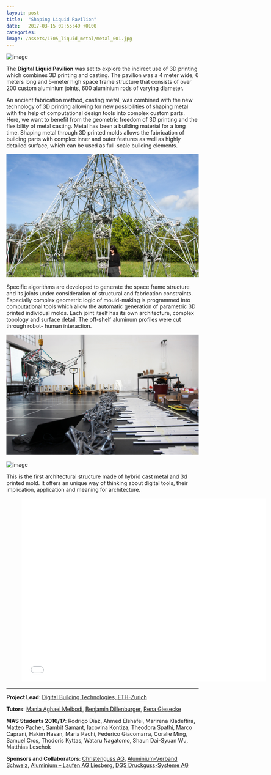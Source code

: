 ```yaml
---
layout: post
title:  "Shaping Liquid Pavilion"
date:   2017-03-15 02:55:49 +0100
categories: 
image: /assets/1705_liquid_metal/metal_001.jpg
---
```


![image](\assets\1705_liquid_metal\metal_001.jpg)

The **Digital Liquid Pavilion** was set to explore the indirect use of 3D printing which combines 3D printing and casting. The pavilion was a 4 meter wide, 6 meters long and 5-meter high space frame structure that consists of over 200 custom aluminium joints, 600 aluminium rods of varying diameter. 

An ancient fabrication method, casting metal, was combined with the new technology of 3D printing allowing for new possibilities of shaping metal with the help of computational design tools into complex custom parts. Here, we want to benefit from the geometric freedom of 3D printing and the flexibility of metal casting. Metal has been a building material for a long time. Shaping metal through 3D printed molds allows the fabrication of building parts with complex inner and outer features as well as highly detailed surface, which can be used as full-scale building elements.

![image](\assets\1705_liquid_metal\2.jpg)

Specific algorithms are developed to generate the space frame structure and its joints under consideration of structural and fabrication constraints. Especially complex geometric logic of mould-making is programmed into computational tools which allow the automatic generation of parametric 3D printed individual molds. Each joint itself has its own architecture, complex topology and surface detail.  The off-shelf aluminum profiles were cut through robot- human interaction.

![image](\assets\1705_liquid_metal\assembly_001.jpg)

![image](\assets\1705_liquid_metal\01.jpg) 

This is the first architectural structure made of hybrid cast metal and 3d printed mold. It offers an unique way of thinking about digital tools, their implication, application and meaning for architecture.

<div class="video"> <figure> <iframe width="640" height="480" src="//www.youtube.com/embed/unjz4ludd5s" frameborder="0" allowfullscreen></iframe> </figure> </div>

----
**Project Lead**: [Digital Building Technologies, ETH-Zurich][DBT]

**Tutors**: [Mania Aghaei Meibodi][MAE], [Benjamin Dillenburger][BD], [Rena Giesecke][RG]

**MAS Students 2016/17**: Rodrigo Díaz, Ahmed Elshafei, Marirena Kladeftira, Matteo Pacher, Sambit Samant, Iacovina Kontiza, Theodora Spathi, Marco Caprani, Hakim Hasan, Maria Pachi, Federico Giacomarra, Coralie Ming, Samuel Cros, Thodoris Kyttas, Wataru Nagatomo, Shaun Dai-Syuan Wu, Matthias Leschok

**Sponsors and Collaborators**: [Christenguss AG](http://www.christenguss.ch/), [Aluminium-Verband Schweiz](http://alu.ch), [Aluminium – Laufen AG Liesberg](http://www.alu-laufen.ch/), [DGS Druckguss-Systeme AG](http://www.dgs-druckguss.com/en/)



[DBT]: https://dbt.arch.ethz.ch/
[BD]: https://dbt.arch.ethz.ch/team-member/benjamin-dillenburger/
[MAE]: https://dbt.arch.ethz.ch/team-member/mania-aghaei-meibodi/
[RG]: https://dbt.arch.ethz.ch/team-member/rena-giesecke/
